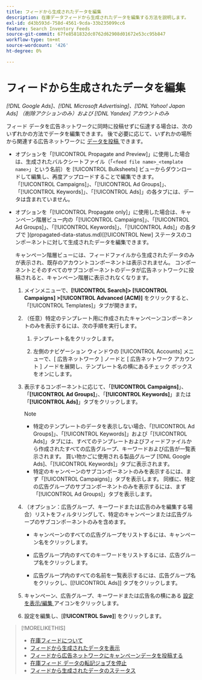 ```yaml
---
title: フィードから生成されたデータを編集
description: 在庫データフィードから生成されたデータを編集する方法を説明します。
exl-id: d43b593d-758d-4561-9cda-33b235099cc6
feature: Search Inventory Feeds
source-git-commit: 67fe8581832dc0762d62908d01672e53cc95b847
workflow-type: tm+mt
source-wordcount: '426'
ht-degree: 0%

---
```


# フィードから生成されたデータを編集

*[!DNL Google Ads]、[!DNL Microsoft Advertising]、[!DNL Yahoo! Japan Ads] （削除アクションのみ）および [!DNL Yandex] アカウントのみ*

フィード データを広告ネットワークに同時に投稿せずに伝達する場合は、次のいずれかの方法でデータを編集できます。 後で必要に応じて、いずれかの場所から関連する広告ネットワークに [ データを投稿 ](propagated-data-post.md) できます。

* オプションを「[!UICONTROL Propagate and Preview]」に使用した場合は、生成されたバルクシートファイル（「`<feed file name>_<template name>`」という名前）を [!UICONTROL Bulksheets] ビューからダウンロードして編集し、再度アップロードすることで編集できます。 「[!UICONTROL Campaigns]」、「[!UICONTROL Ad Groups]」、「[!UICONTROL Keywords]」、「[!UICONTROL Ads]」の各タブには、データは含まれていません。

* オプションを「[!UICONTROL Propagate only]」に使用した場合は、キャンペーン階層ビュー内の「[!UICONTROL Campaigns]」、「[!UICONTROL Ad Groups]」、「[!UICONTROL Keywords]」、「[!UICONTROL Ads]」の各タブで ](propagated-data-status.md)[[!UICONTROL New] ステータスのコンポーネントに対して生成されたデータを編集できます。

  キャンペーン階層ビューには、フィードファイルから生成されたデータのみが表示され、既存のアカウントコンポーネントは表示されません。 コンポーネントとそのすべてのサブコンポーネントのデータが広告ネットワークに投稿されると、キャンペーン階層に表示されなくなります。

   1. メインメニューで、**[!UICONTROL Search]> [!UICONTROL Campaigns] >[!UICONTROL Advanced (ACM)]** をクリックすると、「[!UICONTROL Templates]」タブが開きます。

   1. （任意）特定のテンプレート用に作成されたキャンペーンコンポーネントのみを表示するには、次の手順を実行します。

      1. テンプレート名をクリックします。

      1. 左側のナビゲーション ウィンドウの [!UICONTROL Accounts] メニューで、[ 広告ネットワーク ] ノードと [ 広告ネットワーク アカウント ] ノードを展開し、テンプレート名の横にあるチェック ボックスをオンにします。

   1. 表示するコンポーネントに応じて、「**[!UICONTROL Campaigns]**」、「**[!UICONTROL Ad Groups]**」、「**[!UICONTROL Keywords]**」または「**[!UICONTROL Ads]**」タブをクリックします。

      >[!NOTE]
      >
      >* 特定のテンプレートのデータを表示しない場合、「[!UICONTROL Ad Groups]」、「[!UICONTROL Keywords]」および「[!UICONTROL Ads]」タブには、すべてのテンプレートおよびフィードファイルから作成されたすべての広告グループ、キーワードおよび広告が一覧表示されます。 買い物かごに使用される製品グループ [!DNL Google Ads]、「[!UICONTROL Keywords]」タブに表示されます。
      >* 特定のキャンペーンのサブコンポーネントのみを表示するには、まず「[!UICONTROL Campaigns]」タブを表示します。 同様に、特定の広告グループのサブコンポーネントのみを表示するには、まず「[!UICONTROL Ad Groups]」タブを表示します。

   1. （オプション：広告グループ、キーワードまたは広告のみを編集する場合）リストをフィルタリングして、特定のキャンペーンまたは広告グループのサブコンポーネントのみを含めます。

      * キャンペーンのすべての広告グループをリストするには、キャンペーン名をクリックします。

      * 広告グループ内のすべてのキーワードをリストするには、広告グループ名をクリックします。

      * 広告グループ内のすべての名前を一覧表示するには、広告グループ名をクリックし、[[!UICONTROL Ads]] タブをクリックします。

   1. キャンペーン、広告グループ、キーワードまたは広告名の横にある [ 設定を表示/編集 ](/help/search-social-commerce/assets/settings.png "設定を表示/編集アイコン") アイコンをクリックします。

   1. 設定を編集し、[**[!UICONTROL Save]**] をクリックします。

>[!MORELIKETHIS]
>
>* [ 在庫フィードについて ](inventory-feeds-about.md)
>* [ フィードから生成されたデータを表示 ](propagated-data-view.md)
>* [ フィードから広告ネットワークにキャンペーンデータを投稿する ](propagated-data-post.md)
>* [ 在庫フィード データの転記ジョブを停止 ](stop-job.md)
>* [ フィードから生成されたデータのステータス ](propagated-data-status.md)
